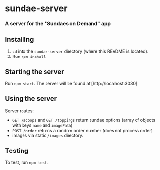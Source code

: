 # sundae-server
### A server for the "Sundaes on Demand" app

## Installing
1. `cd` into the `sundae-server` directory (where this README is located).
2. Run `npm install` 

## Starting the server
Run `npm start`. The server will be found at [http://localhost:3030]

## Using the server
Server routes:
  - `GET /scoops` and `GET /toppings` return sundae options (array of objects with keys `name` and `imagePath`)
  - `POST /order` returns a random order number (does not process order)
  - images via static `/images` directory.

## Testing
To test, run `npm test`.
